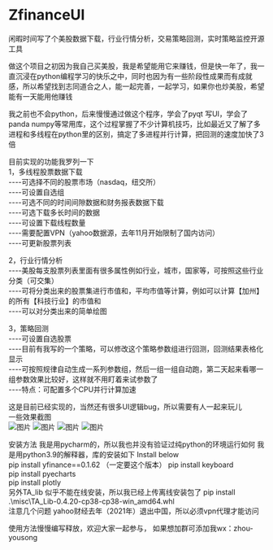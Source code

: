 # ZfinanceUI  
闲暇时间写了个美股数据下载，行业行情分析，交易策略回测，实时策略监控开源工具  

做这个项目之初因为我自己买美股，我是希望能用它来赚钱，但是快一年了，我一直沉浸在python编程学习的快乐之中，同时也因为有一些阶段性成果而有成就感，所以希望找到志同道合之人，能一起完善，一起学习，如果你也炒美股，希望能有一天能用他赚钱  

我之前也不会python，后来慢慢通过做这个程序，学会了pyqt 写UI，学会了panda numpy等常用库，这个过程掌握了不少计算机技巧，比如最近又了解了多进程和多线程在python里的区别，搞定了多进程并行计算，把回测的速度加快了3倍  
    
目前实现的功能我罗列一下  
1，多线程股票数据下载  
----可选择不同的股票市场（nasdaq，纽交所）  
----可设置自选组  
----可选不同的时间间隙数据和财务报表数据下载  
----可选下载多长时间的数据  
----可设置下载线程数量  
----需要配置VPN（yahoo数据源，去年11月开始限制了国内访问）  
----可更新股票列表  
 
2，行业行情分析  
----美股每支股票列表里面有很多属性例如行业，城市，国家等，可按照这些行业分类（可交集）  
----可将分类出来的股票集进行市值和，平均市值等计算，例如可以计算【加州】的所有【科技行业】的市值和  
----可以对分类出来的简单绘图  

3，策略回测  
----可设置自选股票  
----目前有我写的一个策略，可以修改这个策略参数组进行回测，回测结果表格化显示  
----可按照规律自动生成一系列参数组，然后一组一组自动跑，第二天起来看哪一组参数效果比较好，这样就不用盯着来试参数了  
----特点：可配置多个CPU并行计算加速  

这是目前已经实现的，当然还有很多UI逻辑bug，所以需要有人一起来玩儿  
一些效果截图  
![图片](https://user-images.githubusercontent.com/88005595/164954716-26dfc709-46c3-4a12-94c6-6aaddb200654.png)
![图片](https://user-images.githubusercontent.com/88005595/164954721-3acab923-c739-421f-8af0-11d9a3ebfa2e.png)
![图片](https://user-images.githubusercontent.com/88005595/164954737-3e6e771a-3cbc-448c-8c85-bf44751e1970.png)
![图片](https://user-images.githubusercontent.com/88005595/164954732-88898728-b52e-40b4-ba60-1ee458917202.png)

安装方法
我是用pycharm的，所以我也并没有验证过纯python的环境运行如何
我是用python3.9的解释器，库的安装如下
Install below  
pip install yfinance==0.1.62  （一定要这个版本）
pip install keyboard  
pip install pyecharts  
pip install plotly  
另外TA_lib 似乎不能在线安装，所以我已经上传离线安装包了
pip install .\misc\TA_Lib-0.4.20-cp38-cp38-win_amd64.whl  
注意几个问题
yahoo财经去年（2021年）退出中国，所以必须vpn代理才能访问

使用方法慢慢编写释放，欢迎大家一起参与，
如果想加群可添加我wx：zhou-yousong
